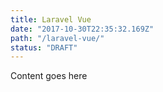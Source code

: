 ```yaml
---
title: Laravel Vue
date: "2017-10-30T22:35:32.169Z"
path: "/laravel-vue/"
status: "DRAFT"
---
```


Content goes here